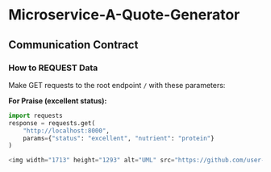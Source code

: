 # Microservice-A-Quote-Generator

## Communication Contract

### How to REQUEST Data
Make GET requests to the root endpoint `/` with these parameters:

**For Praise (excellent status):**
```python
import requests
response = requests.get(
    "http://localhost:8000",
    params={"status": "excellent", "nutrient": "protein"}
)

<img width="1713" height="1293" alt="UML" src="https://github.com/user-attachments/assets/690b0a51-c1c3-4b95-b0fc-8c302586f55d" />

